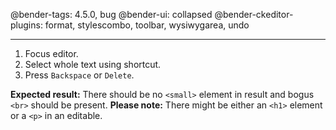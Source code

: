 @bender-tags: 4.5.0, bug
@bender-ui: collapsed
@bender-ckeditor-plugins: format, stylescombo, toolbar, wysiwygarea, undo

----

1. Focus editor.
2. Select whole text using shortcut.
3. Press `Backspace` or `Delete`.

**Expected result:** There should be no `<small>` element in result and bogus `<br>` should be present.
**Please note:** There might be either an `<h1>` element or a `<p>` in an editable.
